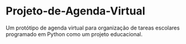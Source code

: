 # Projeto-de-Agenda-Virtual
Um protótipo de agenda virtual para organização de tareas escolares programado em Python como um projeto educacional.
